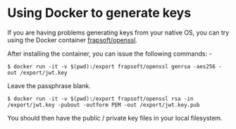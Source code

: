 # Using Docker to generate keys

If you are having problems generating keys from your native OS, you can try using the Docker container [frapsoft/openssl](https://hub.docker.com/r/frapsoft/openssl/).

After installing the container, you can issue the following commands: -

```
$ docker run -it -v $(pwd):/export frapsoft/openssl genrsa -aes256 -out /export/jwt.key
```

Leave the passphrase blank.

```
$ docker run -it -v $(pwd):/export frapsoft/openssl rsa -in /export/jwt.key -pubout -outform PEM -out /export/jwt.key.pub
```

You should then have the public / private key files in your local filesystem.
